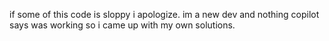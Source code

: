 if some of this code is sloppy i apologize.
im a new dev and nothing copilot says was working so i came up with my own solutions.
